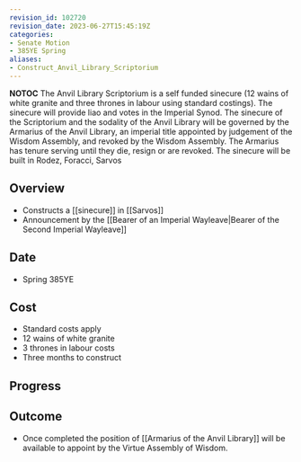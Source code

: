 ```yaml
---
revision_id: 102720
revision_date: 2023-06-27T15:45:19Z
categories:
- Senate Motion
- 385YE Spring
aliases:
- Construct_Anvil_Library_Scriptorium
---
```



__NOTOC__
The Anvil Library Scriptorium is a self funded sinecure (12 wains of white granite and three thrones in labour using standard costings). The sinecure will provide liao and votes in the Imperial Synod. The sinecure of the Scriptorium and the sodality of the Anvil Library will be governed by the Armarius of the Anvil Library, an imperial title appointed by judgement of the Wisdom Assembly, and revoked by the Wisdom Assembly. The Armarius has tenure serving until they die, resign or are revoked. The sinecure will be built in Rodez, Foracci, Sarvos
## Overview
* Constructs a [[sinecure]] in [[Sarvos]]
* Announcement by the [[Bearer of an Imperial Wayleave|Bearer of the Second Imperial Wayleave]]
## Date
* Spring 385YE
## Cost
* Standard costs apply
* 12 wains of white granite
* 3 thrones in labour costs
* Three months to construct
## Progress

## Outcome
* Once completed the position of [[Armarius of the Anvil Library]] will be available to appoint by the Virtue Assembly of Wisdom.